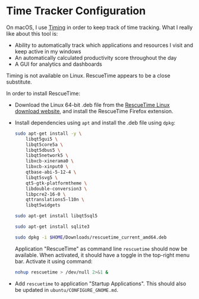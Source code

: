 # Time Tracker Configuration

On macOS, I use [Timing](https://timing.app) in order to keep track of time
tracking. What I really like about this tool is:

- Ability to automatically track which applications and resources I visit and
  keep active in my windows
- An automatically calculated productivity score throughout the day
- A GUI for analytics and dashboards

Timing is not available on Linux. RescueTime appears to be a close substitute.

In order to install RescueTime:

-   Download the Linux 64-bit .deb file from the [RescueTime Linux download
    website](https://www.rescuetime.com/download_linux), and install the
    RescueTime Firefox extension.

-   Install dependencies using `apt` and install the .deb file using `dpkg`:

    ```bash
    sudo apt-get install -y \
        libqt5gui5 \
        libqt5core5a \
        libqt5dbus5 \
        libqt5network5 \
        libxcb-xinerama0 \
        libxcb-xinput0 \
        qtbase-abi-5-12-4 \
        libqt5svg5 \
        qt5-gtk-platformtheme \
        libdouble-conversion3 \
        libpcre2-16-0 \
        qttranslations5-l10n \
        libqt5widgets

    sudo apt-get install libqt5sql5

    sudo apt-get install sqlite3

    sudo dpkg -i $HOME/Downloads/rescuetime_current_amd64.deb
    ```

    Application "RescueTime" as command line `rescuetime` should now be
    available. When activated, it should have a toggle in the top-right menu
    bar. Activate it using command:

    ```bash
    nohup rescuetime > /dev/null 2>&1 &
    ```

-   Add `rescuetime` to application "Startup Applications". This should also be
    updated in `ubuntu/CONFIGURE_GNOME.md`.
